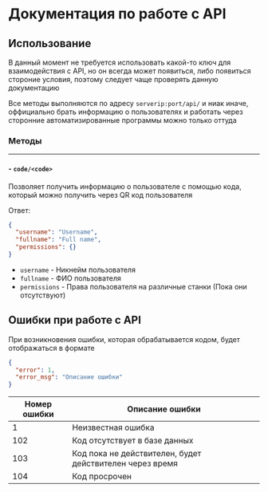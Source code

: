 # Документация по работе с API
## Использование

В данный момент не требуется использовать какой-то ключ для взаимодействия с API, но он всегда может появиться, либо появиться стороние условия, поэтому следует чаще проверять данную документацию

Все методы выполняются по адресу `serverip:port/api/` и ниак иначе, оффициально брать информацию о пользователях и работать через сторонние автоматизированные программы можно только оттуда

### Методы
---------------
#### - `code/<code>`
  Позволяет получить информацию о пользователе с помощью кода, который можно получить через QR код пользователя
  
  Ответ:
  
  ```json
  {
    "username": "Username", 
    "fullname": "Full name", 
    "permissions": {}
  }
  ```

  - `username`    - Никнейм пользователя
  - `fullname`    - ФИО пользователя
  - `permissions` - Права пользователя на различные станки (Пока они отсутствуют)

## Ошибки при работе с API

При возникновения ошибки, которая обрабатывается кодом, будет отображаться в формате 

```json
{
  "error": 1,
  "error_msg": "Описание ошибки"
}
```

| Номер ошибки | Описание ошибки               |
| ------------ | ----------------------------- |
| 1            | Неизвестная ошибка            |
| 102          | Код отсутствует в базе данных |
| 103          | Код пока не действителен, будет действителен через время |
| 104          | Код просрочен                 |

